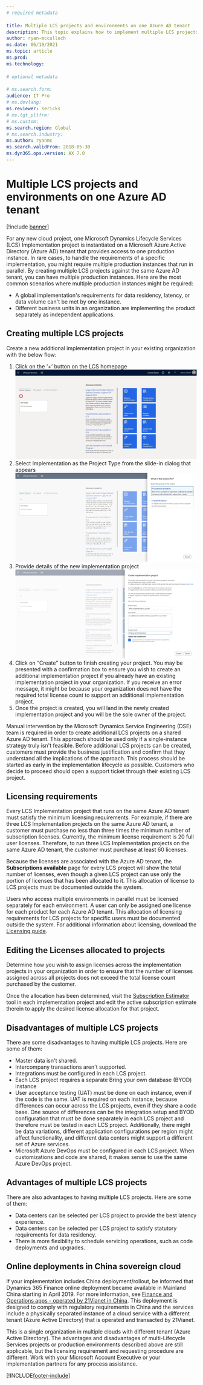 ```yaml
---
# required metadata

title: Multiple LCS projects and environments on one Azure AD tenant
description: This topic explains how to implement multiple LCS projects and production environments on the same Azure Active Directory tenant.
author: ryan-mcculloch
ms.date: 06/10/2021
ms.topic: article
ms.prod: 
ms.technology: 

# optional metadata

# ms.search.form:  
audience: IT Pro
# ms.devlang: 
ms.reviewer: sericks
# ms.tgt_pltfrm: 
# ms.custom: 
ms.search.region: Global
# ms.search.industry: 
ms.author: ryanmc
ms.search.validFrom: 2018-05-30 
ms.dyn365.ops.version: AX 7.0
---
```


# Multiple LCS projects and environments on one Azure AD tenant

[!include [banner](../includes/banner.md)]

For any new cloud project, one Microsoft Dynamics Lifecycle Services (LCS) Implementation project is instantiated on a Microsoft Azure Active Directory (Azure AD) tenant that provides access to one production instance. In rare cases, to handle the requirements of a specific implementation, you might require multiple production instances that run in parallel. By creating multiple LCS projects against the same Azure AD tenant, you can have multiple production instances. Here are the most common scenarios where multiple production instances might be required:

- A global implementation's requirements for data residency, latency, or data volume can't be met by one instance.
- Different business units in an organization are implementing the product separately as independent applications.

## Creating multiple LCS projects

Create a new additional implementation project in your existing organization with the below flow:

1. Click on the ‘+’ button on the LCS homepage
    [![Create implementation project](./media/CreateNewImplementationProject.jpg)](./media/CreateNewImplementationProject.jpg)
2. Select Implementation as the Project Type from the slide-in dialog that appears
    [![Create implementation project type selection](./media/CreateNewImplementationProjectDialog1.jpg)](./media/CreateNewImplementationProjectDialog1.jpg)
3. Provide details of the new implementation project
    [![Create implementation project details dialog](./media/CreateNewImplementationProjectDialog2.jpg)](./media/CreateNewImplementationProjectDialog2.jpg)
4. Click on “Create” button to finish creating your project. You may be presented with a confirmation box to ensure you wish to create an additional implementation project if you already have an existing implementation project in your organization. If you receive an error message, it might be because your organization does not have the required total license count to support an additional implementation project.
5. Once the project is created, you will land in the newly created implementation project and you will be the sole owner of the project.

Manual intervention by the Microsoft Dynamics Service Engineering (DSE) team is required in order to create additional LCS projects on a shared Azure AD tenant. This approach should be used only if a single-instance strategy truly isn't feasible. Before additional LCS projects can be created, customers must provide the business justification and confirm that they understand all the implications of the approach. This process should be started as early in the implementation lifecycle as possible. Customers who decide to proceed should open a support ticket through their existing LCS project.

## Licensing requirements

Every LCS Implementation project that runs on the same Azure AD tenant must satisfy the minimum licensing requirements. For example, if there are three LCS Implementation projects on the same Azure AD tenant, a customer must purchase no less than three times the minimum number of subscription licenses. Currently, the minimum license requirement is 20 full user licenses. Therefore, to run three LCS Implementation projects on the same Azure AD tenant, the customer must purchase at least 60 licenses.

Because the licenses are associated with the Azure AD tenant, the **Subscriptions available** page for every LCS project will show the total number of licenses, even though a given LCS project can use only the portion of licenses that has been allocated to it. This allocation of license to LCS projects must be documented outside the system.

Users who access multiple environments in parallel must be licensed separately for each environment. A user can only be assigned one license for each product for each Azure AD tenant. This allocation of licensing requirements for LCS projects for specific users must be documented outside the system. For additional information about licensing, download the [Licensing guide](https://go.microsoft.com/fwlink/?LinkId=866544&clcid=0x409).

## Editing the Licenses allocated to projects

Determine how you wish to assign licenses across the implementation projects in your organization in order to ensure that the number of licenses assigned across all projects does not exceed the total license count purchased by the customer.

Once the allocation has been determined, visit the [Subscription Estimator]("..\..\dev-itpro\lifecycle-services\subscription-estimator.md") tool in each implementation project and edit the active subscription estimate therein to apply the desired license allocation for that project.  

## Disadvantages of multiple LCS projects

There are some disadvantages to having multiple LCS projects. Here are some of them:

- Master data isn't shared.
- Intercompany transactions aren't supported.
- Integrations must be configured in each LCS project.
- Each LCS project requires a separate Bring your own database (BYOD) instance
- User acceptance testing (UAT) must be done on each instance, even if the code is the same. UAT is required on each instance, because differences can occur across the LCS projects, even if they share a code base. One source of differences can be the integration setup and BYOD configuration that must be done separately in each LCS project and therefore must be tested in each LCS project. Additionally, there might be data variations, different application configurations per region might affect functionality, and different data centers might support a different set of Azure services.
- Microsoft Azure DevOps must be configured in each LCS project. When customizations and code are shared, it makes sense to use the same Azure DevOps project.

## Advantages of multiple LCS projects

There are also advantages to having multiple LCS projects. Here are some of them:

- Data centers can be selected per LCS project to provide the best latency experience.
- Data centers can be selected per LCS project to satisfy statutory requirements for data residency.
- There is more flexibility to schedule servicing operations, such as code deployments and upgrades.

## Online deployments in China sovereign cloud

If your implementation includes China deployment/rollout, be informed that Dynamics 365 Finance online deployment became available in Mainland China starting in April 2019. For more information, see [Finance and Operations apps - operated by 21Vianet in China](../../dev-itpro/deployment/china-local-deployment.md). This deployment is designed to comply with regulatory requirements in China and the services  include a physically separated instance of a cloud service with a different tenant (Azure Active Directory) that is operated and transacted by 21Vianet.

This is a single organization in multiple clouds with different tenant (Azure Active Directory). The advantages and disadvantages of multi-Lifecycle Services projects or production environments described above are still applicable, but the licensing requirement and requesting procedure are different. Work with your Microsoft Account Executive or your implementation partners for any process assistance.

[!INCLUDE[footer-include](../../../includes/footer-banner.md)]
